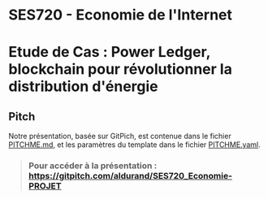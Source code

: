 # SES720 - Economie de l'Internet

# Etude de Cas : Power Ledger, blockchain pour révolutionner la distribution d'énergie


## Pitch
Notre présentation, basée sur GitPich, est contenue dans le fichier [PITCHME.md](PITCHME.md), et les paramètres du template dans le fichier [PITCHME.yaml](PITCHME.yaml).

> ### Pour accéder à la présentation : https://gitpitch.com/aldurand/SES720_Economie-PROJET
